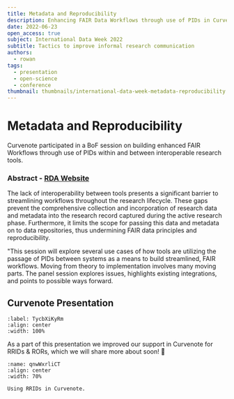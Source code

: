```yaml
---
title: Metadata and Reproducibility
description: Enhancing FAIR Data Workflows through use of PIDs in Curvenote and beyond.
date: 2022-06-23
open_access: true
subject: International Data Week 2022
subtitle: Tactics to improve informal research communication
authors:
  - rowan
tags:
  - presentation
  - open-science
  - conference
thumbnail: thumbnails/international-data-week-metadata-reproducibility.png
---
```


# Metadata and Reproducibility

Curvenote participated in a BoF session on building enhanced FAIR Workflows through use of PIDs within and between interoperable research tools.

### Abstract - [RDA Website](https://www.rd-alliance.org/building-enhanced-fair-workflows-through-use-pids-within-and-between-interoperable-research-tools)

The lack of interoperability between tools presents a significant barrier to streamlining workflows throughout the research lifecycle. These gaps prevent the comprehensive collection and incorporation of research data and metadata into the research record captured during the active research phase. Furthermore, it limits the scope for passing this data and metadata on to data repositories, thus undermining FAIR data principles and reproducibility.

"This session will explore several use cases of how tools are utilizing the passage of PIDs between systems as a means to build streamlined, FAIR workflows. Moving from theory to implementation involves many moving parts. The panel session explores issues, highlights existing integrations, and points to possible ways forward.

## Curvenote Presentation

```{iframe} https://www.youtube-nocookie.com/embed/Ax8rqFNP7BM
:label: TycbXiKyRm
:align: center
:width: 100%
```

As a part of this presentation we improved our support in Curvenote for RRIDs & RORs, which we will share more about soon! 🚀

```{figure} images/AVQ2dzLNloEd25Io8NbA-7ie9AGK0Ey0OwthySK7N-v1.mp4
:name: qnwWxrliCT
:align: center
:width: 70%

Using RRIDs in Curvenote.
```

